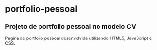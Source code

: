 # portfolio-pessoal

## Projeto de portfolio pessoal no modelo CV
Pagina de portfolio pessoal desenvolvida utilizando HTML5, JavaScript e CSS.

